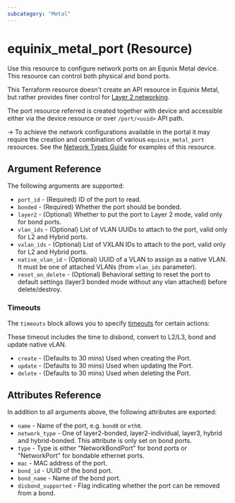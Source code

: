 ```yaml
---
subcategory: "Metal"
---
```


# equinix_metal_port (Resource)

Use this resource to configure network ports on an Equnix Metal device. This resource can control both
physical and bond ports.

This Terraform resource doesn't create an API resource in Equinix Metal, but rather provides finer
control for [Layer 2 networking](https://metal.equinix.com/developers/docs/layer2-networking/).

The port resource referred is created together with device and accessible either via the device
resource or over `/port/<uuid>` API path.

-> To achieve the network configurations available in the portal it may require the creation and combination of various `equinix_metal_port` resources. See the [Network Types Guide](../guides/network_types.md) for examples of this resource.

## Argument Reference

The following arguments are supported:

* `port_id` - (Required) ID of the port to read.
* `bonded` - (Required) Whether the port should be bonded.
* `layer2` - (Optional) Whether to put the port to Layer 2 mode, valid only for bond ports.
* `vlan_ids` - (Optional) List of VLAN UUIDs to attach to the port, valid only for L2 and Hybrid
ports.
* `vxlan_ids` - (Optional) List of VXLAN IDs to attach to the port, valid only for L2 and Hybrid
ports.
* `native_vlan_id` - (Optional) UUID of a VLAN to assign as a native VLAN. It must be one of
attached VLANs (from `vlan_ids` parameter).
* `reset_on_delete` - (Optional) Behavioral setting to reset the port to default settings (layer3 bonded mode without any vlan attached) before delete/destroy.

### Timeouts

The `timeouts` block allows you to specify [timeouts](https://www.terraform.io/configuration/resources#operation-timeouts) for certain actions:

These timeout includes the time to disbond, convert to L2/L3, bond and update native vLAN.  

* `create` - (Defaults to 30 mins) Used when creating the Port.
* `update` - (Defaults to 30 mins) Used when updating the Port.
* `delete` - (Defaults to 30 mins) Used when deleting the Port.


## Attributes Reference

In addition to all arguments above, the following attributes are exported:

* `name` - Name of the port, e.g. `bond0` or `eth0`.
* `network_type` - One of layer2-bonded, layer2-individual, layer3, hybrid and hybrid-bonded. This
attribute is only set on bond ports.
* `type` - Type is either "NetworkBondPort" for bond ports or "NetworkPort" for bondable ethernet ports.
* `mac` - MAC address of the port.
* `bond_id` - UUID of the bond port.
* `bond_name` - Name of the bond port.
* `disbond_supported` - Flag indicating whether the port can be removed from a bond.

